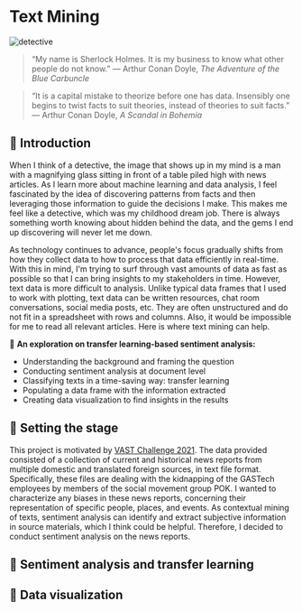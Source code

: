 # Text Mining
![detective](https://i.guim.co.uk/img/media/15ec744af8cdebb8e64e66948948a980b7dee359/0_37_2148_1289/master/2148.jpg?width=1020&quality=45&auto=format&fit=max&dpr=2&s=cf6dc98d30f5317c7c76f0f73735ea96)

> “My name is Sherlock Holmes. It is my business to know what other people do not know.” — Arthur Conan Doyle, _The Adventure of the Blue Carbuncle_
     
> “It is a capital mistake to theorize before one has data. Insensibly one begins to twist facts to suit theories, instead of theories to suit facts.” — Arthur Conan Doyle, _A Scandal in Bohemia_

## :pencil: Introduction
When I think of a detective, the image that shows up in my mind is a man with a magnifying glass sitting in front of a table piled high with news articles. As I learn more about machine learning and data analysis, I feel fascinated by the idea of discovering patterns from facts and then leveraging those information to guide the decisions I make. This makes me feel like a detective, which was my childhood dream job. There is always something worth knowing about hidden behind the data, and the gems I end up discovering will never let me down. 

As technology continues to advance, people's focus gradually shifts from how they collect data to how to process that data efficiently in real-time. With this in mind, I'm trying to surf through vast amounts of data as fast as possible so that I can bring insights to my stakeholders in time. However, text data is more difficult to analysis. Unlike typical data frames that I used to work with plotting, text data can be written resources, chat room conversations, social media posts, etc. They are often unstructured and do not fit in a spreadsheet with rows and columns. Also, it would be impossible for me to read all relevant articles. Here is where text mining can help. 

:small_blue_diamond: **An exploration on transfer learning-based sentiment analysis:** 

  * Understanding the background and framing the question
  * Conducting sentiment analysis at document level 
  * Classifying texts in a time-saving way: transfer learning
  * Populating a data frame with the information extracted
  * Creating data visualization to find insights in the results

## :pencil: Setting the stage

This project is motivated by [VAST Challenge 2021](https://vast-challenge.github.io/2021/MC1.html). The data provided consisted of a collection of current and historical news reports from multiple domestic and translated foreign sources, in text file format. Specifically, these files are dealing with the kidnapping of the GASTech employees by members of the social movement group POK. I wanted to characterize any biases in these news reports, concerning their representation of specific people, places, and events. As contextual mining of texts, sentiment analysis can identify and extract subjective information in source materials, which I think could be helpful. Therefore, I decided to conduct sentiment analysis on the news reports.

## :pencil: Sentiment analysis and transfer learning


## :pencil: Data visualization
